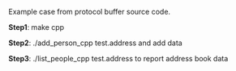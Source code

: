 Example case from protocol buffer source code.

**Step1**:  make cpp

**Step2**: ./add_person_cpp test.address and add data

**Step3**: ./list_people_cpp test.address to report address book data
